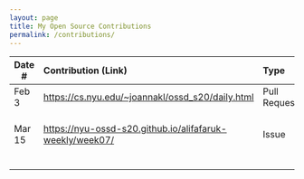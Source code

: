 ```yaml
---
layout: page
title: My Open Source Contributions
permalink: /contributions/
---
```


<!--
Type of the contribution should be "Wikipedia edit", "OpenStreet Map feature", "Documentation", "Course website", "Blog",
"Browse Add-on", etc.

The description should include a brief summary of what you did.

Replace the first row with your own contribution. 

-->





| Date #       | Contribution (Link)  | Type  | Description |
|---|:---|:---|:---|
| Feb 3   | https://cs.nyu.edu/~joannakl/ossd_s20/daily.html  | Pull Request |   I fixed a broken link.  |
| Mar 15  | https://nyu-ossd-s20.github.io/alifafaruk-weekly/week07/| Issue  | Issue pointed out typos on blog post |
|     |     |     |      |
|     |     |     |      |
|     |     |     |      |
